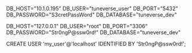 DB_HOST="10.1.0.195"
DB_USER="tuneverse_user"
DB_PORT="5432"
DB_PASSWORD="S3cretPassWord"
DB_DATABASE="tuneverse_dev"

DB_HOST="127.0.0.1"
DB_USER="root"
DB_PORT="3306"
DB_PASSWORD="Str0ngP@ssw0rd!"
DB_DATABASE="tuneverse_dev"


CREATE USER 'my_user'@'localhost' IDENTIFIED BY 'Str0ngP@ssw0rd!';
